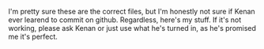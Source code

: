 I'm pretty sure these are the correct files, but I'm honestly not sure if Kenan
ever learend to commit on github. Regardless, here's my stuff. If it's not working,
please ask Kenan or just use what he's turned in, as he's promised me it's perfect.